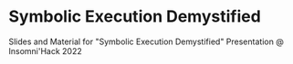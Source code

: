 # Symbolic Execution Demystified
Slides and Material for "Symbolic Execution Demystified" Presentation @ Insomni'Hack 2022

